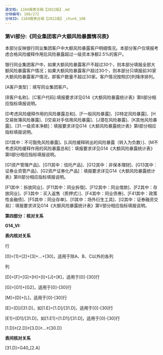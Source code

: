 ```yaml
---
源文档: 1104报表合辑【2022版】.md
分块编号: 108/272
分块ID: 1104报表合辑【2022版】_chunk_108
---
```


### 第VI部分:《同业集团客户大额风险暴露情况表》

本部分反映银行同业集团客户中大额风险暴露客户明细情况。本部分客户仅填报考虑合格风险缓释作用后风险暴露超过一级资本净额2.5%的客户。

银行同业集团客户中，如果大额风险暴露客户不超过30个，则本部分填报全部大额风险暴露客户情况；如果大额风险暴露客户超过30个，则本部分只填报前30家大额风险暴露客户情况，即客户数量不超过30家。客户情况按照[D]列降序排列。

[A客户类型]：填写同业集团客户。

[B客户名称]、[C客户代码]:填报要求详见G14《大额风险暴露统计表》第II部分相应指标填报说明。

[D考虑风险缓释作用的风险暴露总和]、[F一般风险暴露]、[G特定风险暴露]、[H交易账簿风险暴露]、[I交易对手信用风险暴露]、[J潜在风险暴露]、[K其他风险暴露]、[31.一级资本净额]：填报要求详见G14《大额风险暴露统计表》第I部分相应指标填报说明。

[D1其中：不可豁免风险暴露]、[L风险缓释转出的风险暴露（转入为负数）]、[M不考虑风险缓释作用的风险暴露总和]：填报要求详见G14《大额风险暴露统计表》第II部分相应指标填报说明。

[G1资产管理产品]、[G11其中：信托产品]、[G12其中：非保本理财]、[G13其中：证券业资管产品]、[G2资产证券化产品]：填报要求详见G14《大额风险暴露统计表》第III部分相应指标填报说明。

[F1其中：拆放同业]、[F11其中：同业拆借]、[F12其中：同业借款]、[F2其中：存放同业]、[F3其中：买入返售（质押式）]、[F4其中：同业债券]、[F41其中：政策性金融债]、[F5其中：同业存单]、[I1其中：场外衍生工具]、[I2其中：证券融资交易]：填报要求详见G14《大额风险暴露统计表》第Ⅴ部分相应指标填报说明。

**第四部分：核对关系**

**G14\_VI:**

**表内核对关系**

行

[0]=[1]+[2]+[3]+...+[30]，适用于除A、B、C以外的各列

列

[D]=[F]+[G]+[H]+[I]+[J]+[K]，适用于[0]-[30]行

[G]=[G1]+[G2]，适用于[0]-[30]行

[M]=[D]+[L]，适用于[0]-[30]行

[E]=[D]/[31.D]，如[1.E]=[1.D]/[31.D]，适用于[0]-[30]行

[E1]=[D1]/[31.D]，如[1.E1]=[1.D1]/[31.D]，适用于[0]-[30]行

[1.D]≥[2.D]≥[3.D]≥...≥[30.D]

**表间核对关系**

[31.D]=G40\_[2.A]

